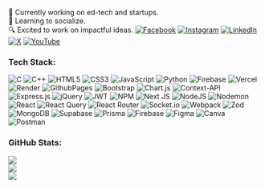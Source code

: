 🔭 Currently working on ed-tech and startups.<br>🌿 Learning to socialize.<br>🔍 Excited to work on impactful ideas.
[![Facebook](https://img.shields.io/badge/Facebook-%231877F2.svg?logo=Facebook&logoColor=white)](https://facebook.com/forhadhossain.me) [![Instagram](https://img.shields.io/badge/Instagram-%23E4405F.svg?logo=Instagram&logoColor=white)](https://instagram.com/mahruf_forhad) [![LinkedIn](https://img.shields.io/badge/LinkedIn-%230077B5.svg?logo=linkedin&logoColor=white)](https://linkedin.com/in/mahrufforhad) [![X](https://img.shields.io/badge/X-black.svg?logo=X&logoColor=white)](https://x.com/mahruf_forhad) [![YouTube](https://img.shields.io/badge/YouTube-%23FF0000.svg?logo=YouTube&logoColor=white)](https://youtube.com/@https://www.youtube.com/@forhad-hossain) 

### Tech Stack:
![C](https://img.shields.io/badge/c-%2300599C.svg?style=flat&logo=c&logoColor=white) ![C++](https://img.shields.io/badge/c++-%2300599C.svg?style=flat&logo=c%2B%2B&logoColor=white) ![HTML5](https://img.shields.io/badge/html5-%23E34F26.svg?style=flat&logo=html5&logoColor=white) ![CSS3](https://img.shields.io/badge/css3-%231572B6.svg?style=flat&logo=css3&logoColor=white) ![JavaScript](https://img.shields.io/badge/javascript-%23323330.svg?style=flat&logo=javascript&logoColor=%23F7DF1E) ![Python](https://img.shields.io/badge/python-3670A0?style=flat&logo=python&logoColor=ffdd54) ![Firebase](https://img.shields.io/badge/firebase-%23039BE5.svg?style=flat&logo=firebase) ![Vercel](https://img.shields.io/badge/vercel-%23000000.svg?style=flat&logo=vercel&logoColor=white) ![Render](https://img.shields.io/badge/Render-%46E3B7.svg?style=flat&logo=render&logoColor=white) ![GithubPages](https://img.shields.io/badge/github%20pages-121013?style=flat&logo=github&logoColor=white) ![Bootstrap](https://img.shields.io/badge/bootstrap-%238511FA.svg?style=flat&logo=bootstrap&logoColor=white) ![Chart.js](https://img.shields.io/badge/chart.js-F5788D.svg?style=flat&logo=chart.js&logoColor=white) ![Context-API](https://img.shields.io/badge/Context--Api-000000?style=flat&logo=react) ![Express.js](https://img.shields.io/badge/express.js-%23404d59.svg?style=flat&logo=express&logoColor=%2361DAFB) ![jQuery](https://img.shields.io/badge/jquery-%230769AD.svg?style=flat&logo=jquery&logoColor=white) ![JWT](https://img.shields.io/badge/JWT-black?style=flat&logo=JSON%20web%20tokens) ![NPM](https://img.shields.io/badge/NPM-%23CB3837.svg?style=flat&logo=npm&logoColor=white) ![Next JS](https://img.shields.io/badge/Next-black?style=flat&logo=next.js&logoColor=white) ![NodeJS](https://img.shields.io/badge/node.js-6DA55F?style=flat&logo=node.js&logoColor=white) ![Nodemon](https://img.shields.io/badge/NODEMON-%23323330.svg?style=flat&logo=nodemon&logoColor=%BBDEAD) ![React](https://img.shields.io/badge/react-%2320232a.svg?style=flat&logo=react&logoColor=%2361DAFB) ![React Query](https://img.shields.io/badge/-React%20Query-FF4154?style=flat&logo=react%20query&logoColor=white) ![React Router](https://img.shields.io/badge/React_Router-CA4245?style=flat&logo=react-router&logoColor=white) ![Socket.io](https://img.shields.io/badge/Socket.io-black?style=flat&logo=socket.io&badgeColor=010101) ![Webpack](https://img.shields.io/badge/webpack-%238DD6F9.svg?style=flat&logo=webpack&logoColor=black) ![Zod](https://img.shields.io/badge/zod-%233068b7.svg?style=flat&logo=zod&logoColor=white) ![MongoDB](https://img.shields.io/badge/MongoDB-%234ea94b.svg?style=flat&logo=mongodb&logoColor=white) ![Supabase](https://img.shields.io/badge/Supabase-3ECF8E?style=flat&logo=supabase&logoColor=white) ![Prisma](https://img.shields.io/badge/Prisma-3982CE?style=flat&logo=Prisma&logoColor=white) ![Firebase](https://img.shields.io/badge/firebase-a08021?style=flat&logo=firebase&logoColor=ffcd34) ![Figma](https://img.shields.io/badge/figma-%23F24E1E.svg?style=flat&logo=figma&logoColor=white) ![Canva](https://img.shields.io/badge/Canva-%2300C4CC.svg?style=flat&logo=Canva&logoColor=white) ![Postman](https://img.shields.io/badge/Postman-FF6C37?style=flat&logo=postman&logoColor=white)
### GitHub Stats:
![](https://github-readme-stats.vercel.app/api?username=mahrufforhad&theme=dark&hide_border=true&include_all_commits=true&count_private=true)<br/>
![](https://github-readme-streak-stats.herokuapp.com/?user=mahrufforhad&theme=dark&hide_border=true)<br/>
![](https://github-readme-stats.vercel.app/api/top-langs/?username=mahrufforhad&theme=dark&hide_border=true&include_all_commits=true&count_private=true&layout=compact)
